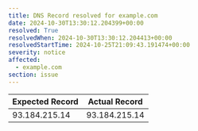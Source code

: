 ```yaml
---
title: DNS Record resolved for example.com
date: 2024-10-30T13:30:12.204399+00:00
resolved: True
resolvedWhen: 2024-10-30T13:30:12.204413+00:00
resolvedStartTime: 2024-10-25T21:09:43.191474+00:00
severity: notice
affected:
  - example.com
section: issue
---
```


| Expected Record  | Actual Record  |
|------------------|----------------|
| 93.184.215.14 | 93.184.215.14 |
